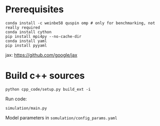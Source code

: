# Prerequisites

```
conda install -c weinbe58 quspin omp # only for benchmarking, not really required
conda install cython
pip install mpi4py --no-cache-dir
conda install yaml
pip install pyyaml
```

jax: https://github.com/google/jax


# Build c++ sources
```
python cpp_code/setup.py build_ext -i
```

Run code:
```
simulation/main.py
```

Model parameters in `somulation/config_params.yaml`
